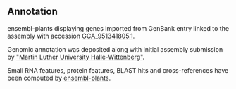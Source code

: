 **Annotation**
----------

ensembl-plants displaying genes imported from GenBank entry linked to the assembly with accession [GCA\_951341805.1](http://www.ebi.ac.uk/ena/data/view/GCA_951341805.1).

Genomic annotation was deposited along with initial assembly submission by ["Martin Luther University Halle-Wittenberg"](URL_GOES_HERE).

Small RNA features, protein features, BLAST hits and cross-references have been
computed by [ensembl-plants](https://plants.ensembl.org/info/genome/annotation/index.html).
